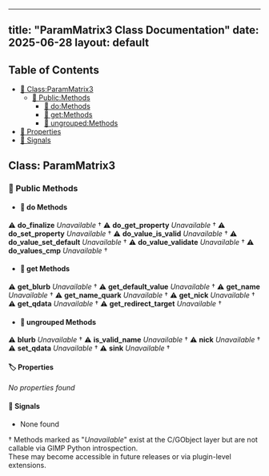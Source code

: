 <!-- Formatted by A³BS formatter.py -->
<!-- Generated by A³BS document.py -->
---
title: "ParamMatrix3 Class Documentation"
date: 2025-06-28
layout: default
---

## Table of Contents
- [🔧 Class:ParamMatrix3](#class-parammatrix3)
  - [ 🔹 Public:Methods](#public-methods)
    - [ 🔹 do:Methods](#do-methods)
    - [ 🔹 get:Methods](#get-methods)
    - [ 🔹 ungrouped:Methods](#ungrouped-methods)
- [🔧 Properties](#properties-)
- [🔧 Signals](#signals-)
## Class: ParamMatrix3
### 🔹 Public Methods
<a name="public-methods"></a>
- #### 🔹 do Methods
<a name="do-methods"></a>
⚠️ **do_finalize** _Unavailable_ †
⚠️ **do_get_property** _Unavailable_ †
⚠️ **do_set_property** _Unavailable_ †
⚠️ **do_value_is_valid** _Unavailable_ †
⚠️ **do_value_set_default** _Unavailable_ †
⚠️ **do_value_validate** _Unavailable_ †
⚠️ **do_values_cmp** _Unavailable_ †
- #### 🔹 get Methods
<a name="get-methods"></a>
⚠️ **get_blurb** _Unavailable_ †
⚠️ **get_default_value** _Unavailable_ †
⚠️ **get_name** _Unavailable_ †
⚠️ **get_name_quark** _Unavailable_ †
⚠️ **get_nick** _Unavailable_ †
⚠️ **get_qdata** _Unavailable_ †
⚠️ **get_redirect_target** _Unavailable_ †
- #### 🔹 ungrouped Methods
<a name="ungrouped-methods"></a>
⚠️ **blurb** _Unavailable_ †
⚠️ **is_valid_name** _Unavailable_ †
⚠️ **nick** _Unavailable_ †
⚠️ **set_qdata** _Unavailable_ †
⚠️ **sink** _Unavailable_ †
#### 🏷️ Properties
<a name="properties-"></a>
_No properties found_
#### 📣 Signals<a name="signals-"></a>
- None found

† Methods marked as "_Unavailable_" exist at the C/GObject layer but are not callable via GIMP Python introspection.  
These may become accessible in future releases or via plugin-level extensions.
